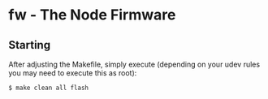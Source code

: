 # fw - The Node Firmware

## Starting

After adjusting the Makefile, simply execute (depending on your udev rules you may need to execute this as root):
```
$ make clean all flash
```

